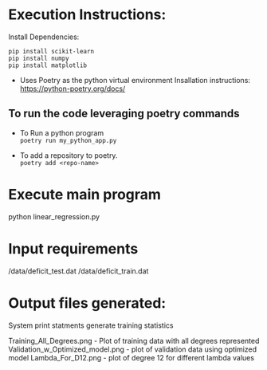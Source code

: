# Execution Instructions:

Install Dependencies: 
```
pip install scikit-learn
pip install numpy
pip install matplotlib
```
* Uses Poetry as the python virtual environment
Insallation instructions: https://python-poetry.org/docs/


To run the code leveraging poetry commands
------------
* To Run a python program  
  `poetry run my_python_app.py`
  
* To add a repository to poetry.  
  `poetry add <repo-name>`
  
# Execute main program
python linear_regression.py

# Input requirements
/data/deficit_test.dat
/data/deficit_train.dat

# Output files generated:
System print statments generate training statistics

Training_All_Degrees.png - Plot of training data with all degrees represented
Validation_w_Optimized_model.png - plot of validation data using optimized model
Lambda_For_D12.png - plot of degree 12 for different lambda values